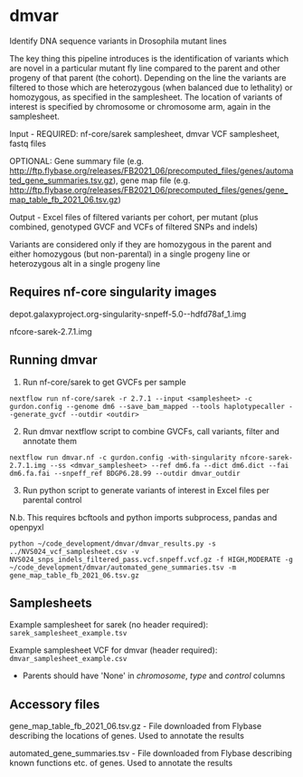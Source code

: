 # dmvar
Identify DNA sequence variants in Drosophila mutant lines

The key thing this pipeline introduces is the identification of variants which are novel in a particular mutant fly line compared to the parent and other progeny of that parent (the cohort). Depending on the line the variants are filtered to those which are heterozygous (when balanced due to lethality) or homozygous, as specified in the samplesheet. The location of variants of interest is specified by chromosome or chromosome arm, again in the samplesheet.

Input - REQUIRED: nf-core/sarek samplesheet, dmvar VCF samplesheet, fastq files

OPTIONAL: Gene summary file (e.g. http://ftp.flybase.org/releases/FB2021_06/precomputed_files/genes/automated_gene_summaries.tsv.gz), gene map file (e.g. http://ftp.flybase.org/releases/FB2021_06/precomputed_files/genes/gene_map_table_fb_2021_06.tsv.gz)

Output - Excel files of filtered variants per cohort, per mutant (plus combined, genotyped GVCF and VCFs of filtered SNPs and indels)

Variants are considered only if they are homozygous in the parent and either homozygous (but non-parental) in a single progeny line or heterozygous alt in a single progeny line

## Requires nf-core singularity images

depot.galaxyproject.org-singularity-snpeff-5.0--hdfd78af_1.img

nfcore-sarek-2.7.1.img

## Running dmvar

1. Run nf-core/sarek to get GVCFs per sample 

`nextflow run nf-core/sarek -r 2.7.1 --input <samplesheet> -c gurdon.config --genome dm6 --save_bam_mapped --tools haplotypecaller --generate_gvcf --outdir <outdir>`

2. Run dmvar nextflow script to combine GVCFs, call variants, filter and annotate them

`nextflow run dmvar.nf -c gurdon.config -with-singularity nfcore-sarek-2.7.1.img --ss <dmvar_samplesheet> --ref dm6.fa --dict dm6.dict --fai dm6.fa.fai --snpeff_ref BDGP6.28.99 --outdir dmvar_outdir`

3. Run python script to generate variants of interest in Excel files per parental control

N.b. This requires bcftools and python imports subprocess, pandas and openpyxl

`python ~/code_development/dmvar/dmvar_results.py -s ../NVS024_vcf_samplesheet.csv -v NVS024_snps_indels_filtered_pass.vcf.snpeff.vcf.gz -f HIGH,MODERATE -g ~/code_development/dmvar/automated_gene_summaries.tsv -m gene_map_table_fb_2021_06.tsv.gz`

## Samplesheets

Example samplesheet for sarek (no header required): `sarek_samplesheet_example.tsv`

Example samplesheet VCF for dmvar (header required): `dmvar_samplesheet_example.csv`

- Parents should have 'None' in *chromosome*, *type* and *control* columns

## Accessory files

gene_map_table_fb_2021_06.tsv.gz - File downloaded from Flybase describing the locations of genes. Used to annotate the results

automated_gene_summaries.tsv - File downloaded from Flybase describing known functions etc. of genes. Used to annotate the results
